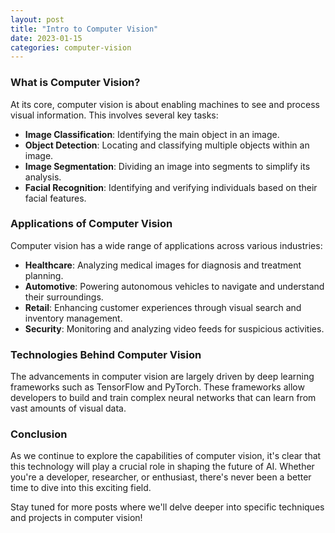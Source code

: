 ```yaml
---
layout: post
title: "Intro to Computer Vision"
date: 2023-01-15
categories: computer-vision
---
```


### What is Computer Vision?

At its core, computer vision is about enabling machines to see and process visual information. This involves several key tasks:

- **Image Classification**: Identifying the main object in an image.
- **Object Detection**: Locating and classifying multiple objects within an image.
- **Image Segmentation**: Dividing an image into segments to simplify its analysis.
- **Facial Recognition**: Identifying and verifying individuals based on their facial features.

### Applications of Computer Vision

Computer vision has a wide range of applications across various industries:

- **Healthcare**: Analyzing medical images for diagnosis and treatment planning.
- **Automotive**: Powering autonomous vehicles to navigate and understand their surroundings.
- **Retail**: Enhancing customer experiences through visual search and inventory management.
- **Security**: Monitoring and analyzing video feeds for suspicious activities.

### Technologies Behind Computer Vision

The advancements in computer vision are largely driven by deep learning frameworks such as TensorFlow and PyTorch. These frameworks allow developers to build and train complex neural networks that can learn from vast amounts of visual data.

### Conclusion

As we continue to explore the capabilities of computer vision, it's clear that this technology will play a crucial role in shaping the future of AI. Whether you're a developer, researcher, or enthusiast, there's never been a better time to dive into this exciting field.

Stay tuned for more posts where we'll delve deeper into specific techniques and projects in computer vision!